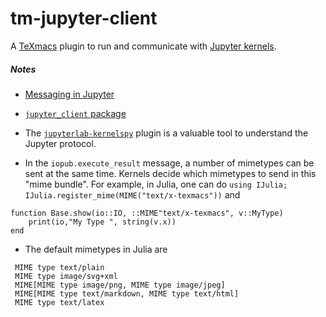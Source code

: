 # tm-jupyter-client

A [TeXmacs](https://www.texmacs.org/) plugin to run and communicate with [Jupyter kernels](https://github.com/jupyter/jupyter/wiki/Jupyter-kernels).

##### Notes

- [Messaging in Jupyter](https://jupyter-client.readthedocs.io/en/latest/messaging.html)

- [`jupyter_client` package](https://jupyter-client.readthedocs.io/en/latest/api/jupyter_client.html)

- The [`jupyterlab-kernelspy`](https://github.com/jupyterlab-contrib/jupyterlab-kernelspy) plugin is a valuable tool to understand the Jupyter protocol.

- In the `iopub.execute_result` message, a number of mimetypes can be sent at the same time. Kernels decide which mimetypes to send in this "mime bundle".
For example, in Julia, one can do `using IJulia; IJulia.register_mime(MIME("text/x-texmacs"))` and 
```
function Base.show(io::IO, ::MIME"text/x-texmacs", v::MyType)
    print(io,"My Type ", string(v.x))
end
```

- The default mimetypes in Julia are
```
 MIME type text/plain
 MIME type image/svg+xml
 MIME[MIME type image/png, MIME type image/jpeg]
 MIME[MIME type text/markdown, MIME type text/html]
 MIME type text/latex
```
